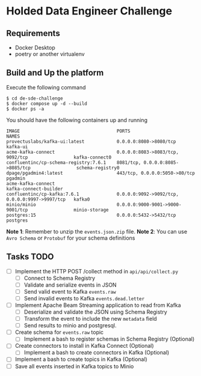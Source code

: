 # Holded Data Engineer Challenge

## Requirements
- Docker Desktop
- poetry or another virtualenv

## Build and Up the platform
Execute the following command
```
$ cd de-sde-challenge
$ docker compose up -d --build
$ docker ps -a
```
You should have the following containers up and running

```
IMAGE                                    PORTS                                            NAMES
provectuslabs/kafka-ui:latest            0.0.0.0:8080->8080/tcp                           kafka-ui
acme-kafka-connect                       0.0.0.0:8083->8083/tcp, 9092/tcp                 kafka-connect0
confluentinc/cp-schema-registry:7.6.1    8081/tcp, 0.0.0.0:8085->8085/tcp                 schema-registry0
dpage/pgadmin4:latest                    443/tcp, 0.0.0.0:5050->80/tcp                    pgadmin
acme-kafka-connect                                                                        kafka-connect-builder
confluentinc/cp-kafka:7.6.1              0.0.0.0:9092->9092/tcp, 0.0.0.0:9997->9997/tcp   kafka0
minio/minio                              0.0.0.0:9000-9001->9000-9001/tcp                 minio-storage
postgres:15                              0.0.0.0:5432->5432/tcp                           postgres
```

**Note 1**: Remember to unzip the `events.json.zip` file.
**Note 2**: You can use `Avro Schema` or `Protobuf` for your schema definitions

## Tasks TODO

- [ ] Implement the HTTP POST /collect method in `api/api/collect.py`
    - [ ] Connect to Schema Registry
    - [ ] Validate and serialize events in JSON
    - [ ] Send valid event to Kafka `events.raw`
    - [ ] Send invalid events to Kafka `events.dead.letter`
- [ ] Implement Apache Beam Streaming application to read from Kafka
    - [ ] Deserialize and validate the JSON using Schema Registry
    - [ ] Transform the event to include the new `metadata` field
    - [ ] Send results to minio and postgresql.
- [ ] Create schema for `events.raw` topic
    - [ ] Implement a bash to register schemas in Schema Registry (Optional)
- [ ] Create connectors to install in Kafka Connect (Optional)
    - [ ] Implement a bash to create connectors in Kafka (Optional)
- [ ] Implement a bash to create topics in Kafka (Optional)
- [ ] Save all events inserted in Kafka topics to Minio
